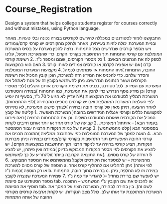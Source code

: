 # Course_Registration
Design a system that helps college students register for courses correctly and without mistakes, using Python language.


התבקשנו לעזור לסטודנטים במכללה להירשם לקורסים בצורה נכונה ובלי טעויות.
מאחר ובניית המערכת יכולה להיות בעייתית, מאחר ולחלק מהקורסים יש קורסי קדם/צמודים ויש מספר קורסים 
שנדרשים מכל התמחות. נרצה להכין מערכת על בסיס המערכת המומלצת עם קורסי התמחות תוך התחשבות 
בקורסי הקדם.
כדי שהמערכת תפעל, עלינו לספק לה את הנתונים הבאים:
.1 כל מספרי הקורסים, שמם ומספר נ"ז.
.2 רשימת קורסי קדם )אם יש אופציה לקדם( או קורסים צמודים לאותו קורס
.3 האם הוא במקצועות החובה, התמחות )איזו התמחות או שמתאים לכמה(
.4 מקצועות המערכת המומלצת והסדר שלהם.
כדי להכניס את המידע הזה למערכת, הוכן קובץ המכיל את רשימת הקורסים ושאר הנתונים הנדרשים. ניתן 
להשתמש בקובץ זה על מנת לאתחל את המערכת עם המידע.
לכל סטודנט, נכניס את רשימת הקורסים אותם השלים )לפי מספרי קורס( וכן מידע נוסף הנדרש כדי להכין את 
המערכת, כמו התמחות )במידה והסטודנט עדיין לא הגיע ל 70 נ"ז, בסעיף זה יופיע NA)
המערכת תמליץ לסטודנט את המקצועות לפי השלמת המערכת המומלצת ואם יש קורסים נוספים מהבחירה )לפי 
ההתמחות(. לאחר ההצעה, תיתן מאזן של קורסי חובה ובחירה )לצורך פישוט המערכת, לא נתייחס למקצועות 
כללים וקורסי אנגלית הנידרשים בחובה(
המערכת תאפשר: 
.1 קליטה של קובץ המכיל את הקורסים שאותם הסטודנט השלים. וכן את ההתמחות הרצויה )ראה פירוט 
בעמוד הבא( – איתחול המערכת.
.2 קביעה של קורס אחד או יותר אותם חייבים לקחת בסמסטר הבא )קלט מהמשתמש(
.3 קביעה של כמות הנקודות הרצויה עבור הסמסטר הבא.
.4 הצגה למסך של המערכת המומלצת כפי שהתוכנה ממליצה )התוכנה תכניס את קורסי החובה האפשריים 
תוך התחשבות בקורסי קדם/צמודים ובמידה וניתן מבחינת הנקודות, תציע קורסי בחירה עד לניקוד הרצוי
תוך התחשבות במקצועות הקדם(. יש להציע את הקורסים לפי מספר הנקודות המבוקש בדיוק )במידה 
ואין פיתרון, יש להציג את התוצאה הקרובה ביותר )ולהתריע על כך למשתמש(.
.5 הורדה של קורס מסוים מהמערכת – יש למספר את הקורסים ולקבל מהמשתמש את המספר המבוקש.
.6 הוספה של קורס מסוים למערכת
a. ניתן להחליט אם להחליף קורס אחר )לפי אותה כמות נ"ז( או רק הוספה
b. בחירה מתוך חובה, התמחות
c. במידה וזו לא החלפה, ניתן להגדיר עד כמה נ"ז
.7 שמירת המערכת שנוצרה לקובץ )יש לאפשר שם ברירת מחדל – מספר הסטודנט עם סיומת tab. או 
להכניס את שם הקובץ ע"י המשתמש – התוכנה תוסיף את הסיומת tab. לשם זה(.
בין בחירה לבחירה, המערכת תציג על המסך את המערכת המתוכננת עד אותו שלב. כולל מצב הנקודות.
יש לקחת ארבעה קורסים מקורסי החובה של אותה התמחות
